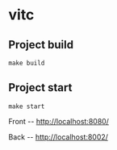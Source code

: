 # vitc

## Project build

```
make build
```

## Project start

```
make start
```

Front -- [http://localhost:8080/](http://localhost:8080)

Back -- [http://localhost:8002/](http://localhost:8002)